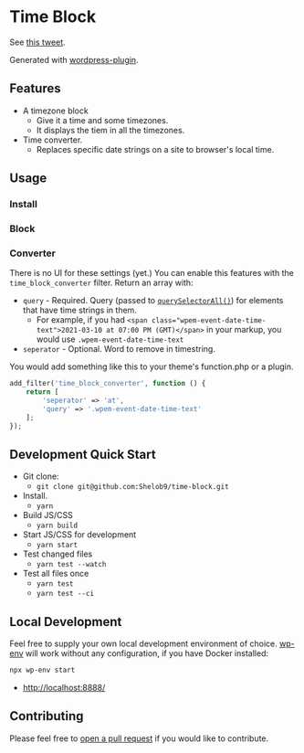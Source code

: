 # Time Block

See [this tweet](https://twitter.com/Josh412/status/1368225886613471233).

Generated with [wordpress-plugin](https://shelob9.github.io/wordpress-plugin/#basic).

## Features

- A timezone block
  - Give it a time and some timezones.
  - It displays the tiem in all the timezones.
- Time converter.
  - Replaces specific date strings on a site to browser's local time.

## Usage

### Install

### Block


### Converter

There is no UI for these settings (yet.) You can enable this features with the `time_block_converter` filter. Return an array with:

- `query` - Required. Query (passed to [`querySelectorAll()`](https://developer.mozilla.org/en-US/docs/Web/API/Document/querySelectorAll)) for elements that have time strings in them.
  - For example, if you had `<span class="wpem-event-date-time-text">2021-03-10 at 07:00 PM (GMT)</span>` in your markup, you would use `.wpem-event-date-time-text`
- `seperator` - Optional. Word to remove in timestring.

You would add something like this to your theme's function.php or a plugin.

```php
add_filter('time_block_converter', function () {
    return [
        'seperator' => 'at',
        'query' => '.wpem-event-date-time-text'
    ];
});
```

## Development Quick Start

- Git clone:
  - `git clone git@github.com:Shelob9/time-block.git`
- Install.
  - `yarn`
- Build JS/CSS
  - `yarn build`
- Start JS/CSS for development
  - `yarn start`
- Test changed files
  - `yarn test --watch`
- Test all files once
  - `yarn test`
  - `yarn test --ci`

## Local Development

Feel free to supply your own local development environment of choice. [wp-env](https://developer.wordpress.org/block-editor/packages/packages-env/) will work without any configuration, if you have Docker installed:

```bash
npx wp-env start
```

- [http://localhost:8888/](http://localhost:8888/)

## Contributing

Please feel free to [open a pull request](https://github.com/Shelob9/time-block/pulls) if you would like to contribute.

